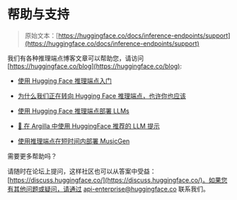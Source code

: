 # 帮助与支持

> 原始文本：[https://huggingface.co/docs/inference-endpoints/support](https://huggingface.co/docs/inference-endpoints/support)

我们有各种推理端点博客文章可以帮助您，请访问 [https://huggingface.co/blog](https://huggingface.co/blog):

+   [使用 Hugging Face 推理端点入门](https://huggingface.co/blog/inference-endpoints)

+   [为什么我们正在转向 Hugging Face 推理端点，也许你也应该](https://huggingface.co/blog/mantis-case-study)

+   [使用 Hugging Face 推理端点部署 LLMs](https://huggingface.co/blog/inference-endpoints-llm)

+   [🤗 在 Argilla 中使用 HuggingFace 推荐的 LLM 提示](https://huggingface.co/blog/alvarobartt/argilla-suggestions-via-inference-endpoints)

+   [使用推理端点在短时间内部署 MusicGen](https://huggingface.co/blog/run-musicgen-as-an-api)

需要更多帮助吗？

请随时在论坛上提问，这样社区也可以从答案中受益：[https://discuss.huggingface.co/](https://discuss.huggingface.co/)。如果您有其他问题或疑问，请通过 [api-enterprise@huggingface.co](mailto:api-enterprise@huggingface.co) 联系我们。
